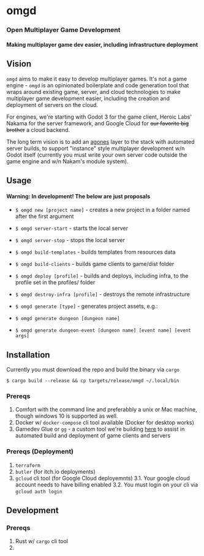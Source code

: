 # omgd
### Open Multiplayer Game Development

#### Making multiplayer game dev easier, including infrastructure deployment

## Vision

`omgd` aims to make it easy to develop multiplayer games. It's not a game engine - `omgd` is an opinionated boilerplate and code generation tool that wraps around existing game, server, and cloud technologies to make multiplayer game development easier, including the creation and deployment of servers on the cloud.

For engines, we're starting with Godot 3 for the game client, Heroic Labs' Nakama for the server framework, and Google Cloud for ~~our favorite big brother~~ a cloud backend.

The long term vision is to add an [agones](https://agones.dev/site/) layer to the stack with automated server builds, to support "instance" style multiplayer development w/n Godot itself (currently you must write your own server code outside the game engine and w/n Nakam's module system).

## Usage
#### Warning: In development! The below are just proposals

- `$ omgd new [project name]` - creates a new project in a folder named after the first argument
- `$ omgd server-start` - starts the local server
- `$ omgd server-stop` - stops the local server
- `$ omgd build-templates` - builds templates from resources data
- `$ omgd build-clients` - builds game clients to game/dist folder
- `$ omgd deploy [profile]` - builds and deploys, including infra, to the profile set in the profiles/ folder
- `$ omgd destroy-infra [profile]` - destroys the remote infrastructure

- `$ omgd generate [type]` - generates project assets, e.g.:
- `$ omgd generate dungeon [dungeon name]`
- `$ omgd generate dungeon-event [dungeon name] [event name] [event args]`

## Installation

Currently you must download the repo and build the binary via `cargo` 

`$ cargo build --release && cp targets/release/omgd ~/.local/bin`

### Prereqs

1. Comfort with the command line and preferabbly a unix or Mac machine, though windows 10 is supported as well.
2. Docker w/ `docker-compose` cli tool available (Docker for desktop works)
3. Gamedev Glue or `gg` - a custom tool we're building [here](https://github.com/newnoiseworks/gg) to assist in automated build and deployment of game clients and servers


### Prereqs (Deployment)
1. `terraform`
2. `butler` (for itch.io deployments)
3. `gcloud` cli tool (for Google Cloud deployemnts)
  3.1. Your google cloud account needs to have billing enabled
  3.2. You must login on your cli via `gcloud auth login`


## Development

### Prereqs

1. Rust w/ `cargo` cli tool
2. 
